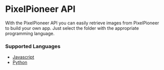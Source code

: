 # PixelPioneer API
With the PixelPioneer API you can easily retrieve images from PixelPioneer to build your own app. Just select the folder with the appropriate programming language.
### Supported Languages
- <a href="https://github.com/codelively/pixelpioneer/tree/main/api/javascript/">Javascript</a>
- <a href="https://github.com/codelively/pixelpioneer/tree/main/api/python/">Python</a>
